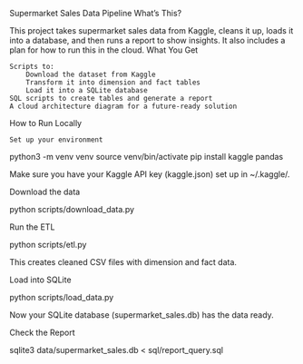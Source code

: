 Supermarket Sales Data Pipeline
What’s This?

This project takes supermarket sales data from Kaggle, cleans it up, loads it into a database, and then runs a report to show insights. It also includes a plan for how to run this in the cloud.
What You Get

    Scripts to:
        Download the dataset from Kaggle
        Transform it into dimension and fact tables
        Load it into a SQLite database
    SQL scripts to create tables and generate a report
    A cloud architecture diagram for a future-ready solution

How to Run Locally

    Set up your environment

python3 -m venv venv
source venv/bin/activate
pip install kaggle pandas

Make sure you have your Kaggle API key (kaggle.json) set up in ~/.kaggle/.

Download the data

python scripts/download_data.py

Run the ETL

python scripts/etl.py

This creates cleaned CSV files with dimension and fact data.

Load into SQLite

python scripts/load_data.py

Now your SQLite database (supermarket_sales.db) has the data ready.

Check the Report

sqlite3 data/supermarket_sales.db < sql/report_query.sql